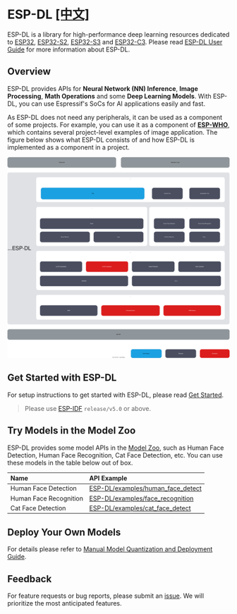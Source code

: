 # ESP-DL [[中文]](./README_cn.md)

ESP-DL is a library for high-performance deep learning resources dedicated to [ESP32](https://www.espressif.com/en/products/socs/esp32), [ESP32-S2](https://www.espressif.com/en/products/socs/esp32-s2), [ESP32-S3](https://www.espressif.com/en/products/socs/esp32-s3) and [ESP32-C3](https://www.espressif.com/en/products/socs/esp32-c3).
Please read [ESP-DL User Guide](https://docs.espressif.com/projects/esp-dl/en/latest/esp32/index.html) for more information about ESP-DL.


## Overview

ESP-DL provides APIs for **Neural Network (NN) Inference**, **Image Processing**, **Math Operations** and some **Deep Learning Models**. With ESP-DL, you can use Espressif's SoCs for AI applications easily and fast.

As ESP-DL does not need any peripherals, it can be used as a component of some projects. For example, you can use it as a component of **[ESP-WHO](https://github.com/espressif/esp-who)**, which contains several project-level examples of image application. The figure below shows what ESP-DL consists of and how ESP-DL is implemented as a component in a project.

<p align="center">
    <img width="%" src="./docs/_static/architecture_en.drawio.svg">
</p>


## Get Started with ESP-DL

For setup instructions to get started with ESP-DL, please read [Get Started](https://docs.espressif.com/projects/esp-dl/en/latest/esp32s3/get-started.html).

> Please use [ESP-IDF](https://github.com/espressif/esp-idf) `release/v5.0` or above.



## Try Models in the Model Zoo

ESP-DL provides some model APIs in the [Model Zoo](./include/model_zoo), such as Human Face Detection, Human Face Recognition, Cat Face Detection, etc. You can use these models in the table below out of box.

| Name                 | API Example                                                  |
| :-------------------- | :------------------------------------------------------------ |
| Human Face Detection | [ESP-DL/examples/human_face_detect](examples/human_face_detect) |
| Human Face Recognition | [ESP-DL/examples/face_recognition](examples/face_recognition)  |
| Cat Face Detection | [ESP-DL/examples/cat_face_detect](examples/cat_face_detect)  |


## Deploy Your Own Models

For details please refer to [Manual Model Quantization and Deployment Guide](https://docs.espressif.com/projects/esp-dl/en/latest/esp32s3/tutorials/deploying-models.html).


## Feedback

For feature requests or bug reports, please submit an [issue](https://github.com/espressif/esp-dl/issues). We will prioritize the most anticipated features.
